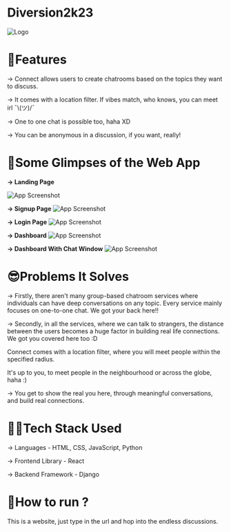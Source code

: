 # Diversion2k23

![Logo](https://raw.githubusercontent.com/abhrajit117/Diversion2k23/main/assets/connect.png)

# 🤩Features

-> Connect allows users to create chatrooms based on the topics they want to discuss.

-> It comes with a location filter. 
If vibes match, who knows, you can meet irl ¯⁠\⁠⁠(⁠ツ⁠)⁠⁠/⁠¯

-> One to one chat is possible too, haha XD

-> You can be anonymous in a discussion, if you want, really!

# 📸Some Glimpses of the Web App
**-> Landing Page**

![App Screenshot](https://raw.githubusercontent.com/abhrajit117/Diversion2k23/main/assets/landing.png)

**-> Signup Page**
![App Screenshot](https://raw.githubusercontent.com/abhrajit117/Diversion2k23/main/assets/signup.PNG)

**-> Login Page**
![App Screenshot](https://raw.githubusercontent.com/abhrajit117/Diversion2k23/main/assets/login.jpeg)

**-> Dashboard**
![App Screenshot](https://github.com/abhrajit117/Diversion2k23/blob/main/assets/dashboard.PNG)

**-> Dashboard With Chat Window**
![App Screenshot](https://raw.githubusercontent.com/abhrajit117/Diversion2k23/main/assets/chat.PNG)

# 😎Problems It Solves

-> Firstly, there aren't many group-based chatroom services where individuals can have deep conversations on any topic. Every service mainly focuses on one-to-one chat. We got your back here!!

-> Secondly, in all the services, where we can talk to strangers, the distance between the users becomes a huge factor in building real life connections. We got you covered here too :D

Connect comes with a location filter, where you will meet people within the specified radius. 

It's up to you, to meet people in the neighbourhood or across the globe, haha :)

-> You get to show the real you here, through meaningful conversations, and build real connections. 


# 👨‍💻Tech Stack Used

-> Languages - HTML, CSS, JavaScript, Python

-> Frontend Library - React

-> Backend Framework - Django 


# 🏃How to run ?

This is a website, just type in the url and hop into the endless discussions. 
